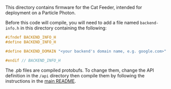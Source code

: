 This directory contains firmware for the Cat Feeder, intended for deployment
on a Particle Photon.

Before this code will compile, you will need to add a file named
`backend-info.h` in this directory containing the following:

```cpp
#ifndef BACKEND_INFO_H
#define BACKEND_INFO_H

#define BACKEND_DOMAIN "<your backend's domain name, e.g. google.com>"

#endif // BACKEND_INFO_H
```

The .pb files are compiled protobufs. To change them, change the API definition
in the `/api` directory then compile them by following the instructions in the
[main README](/README.md).
